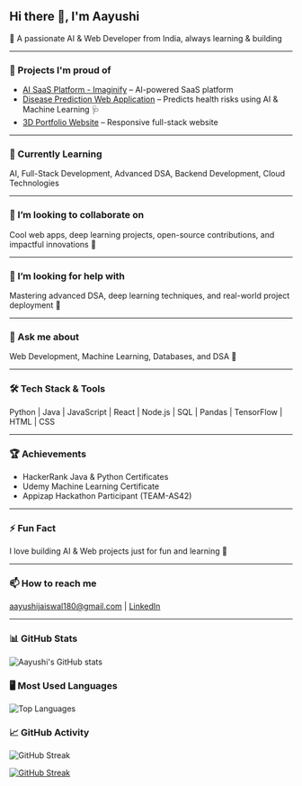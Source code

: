 ## Hi there 👋, I'm Aayushi

🚀 A passionate AI & Web Developer from India, always learning & building  

---

### 🔭 Projects I'm proud of
- [AI SaaS Platform - Imaginify](https://github.com/Aaj2004-git/AI_SaaS_Platform_Imaginify.git) – AI-powered SaaS platform  
- [Disease Prediction Web Application](https://github.com/Aaj2004-git/Disease-Prediction-Web-Application.git) – Predicts health risks using AI & Machine Learning 🩺  
- [3D Portfolio Website](https://github.com/Aaj2004-git/New_temp.git) – Responsive full-stack website  

---

### 🌱 Currently Learning
AI, Full-Stack Development, Advanced DSA, Backend Development, Cloud Technologies  

---

### 👯 I’m looking to collaborate on
Cool web apps, deep learning projects, open-source contributions, and impactful innovations 🚀  

---

### 🤔 I’m looking for help with
Mastering advanced DSA, deep learning techniques, and real-world project deployment 🚀  

---

### 💬 Ask me about
Web Development, Machine Learning, Databases, and DSA 🚀  

---

### 🛠️ Tech Stack & Tools
Python | Java | JavaScript | React | Node.js | SQL | Pandas | TensorFlow | HTML | CSS  

---

### 🏆 Achievements
- HackerRank Java & Python Certificates  
- Udemy Machine Learning Certificate  
- Appizap Hackathon Participant (TEAM-AS42)  

---

### ⚡ Fun Fact
I love building AI & Web projects just for fun and learning 🚀  

---

### 📫 How to reach me
[aayushijaiswal180@gmail.com](mailto:aayushijaiswal180@gmail.com) | [LinkedIn](https://www.linkedin.com/in/aayushijaiswal04/) 

---

### 📊 GitHub Stats
![Aayushi's GitHub stats](https://github-readme-stats.vercel.app/api?username=Aaj2004-git&show_icons=true&theme=radical)  

### 🖥️ Most Used Languages
![Top Languages](https://github-readme-stats.vercel.app/api/top-langs/?username=Aaj2004-git&layout=compact&theme=radical)  

### 📈 GitHub Activity
![GitHub Streak](https://github-readme-streak-stats.herokuapp.com/?user=Aaj2004-git&theme=radical&hide_border=false)  


[![GitHub Streak](https://streak-stats.demolab.com/?user=Aaj2004-git)](https://git.io/streak-stats)

